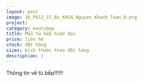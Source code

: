 ```yaml
---
layout: post
image: 16_P612_CC_Bo_KHCN_Nguyen_Khanh_Toan_0.png
project:
category: mautubep
title: Mẫu tủ bếp hiện đại
price: liên hệ
stock: đặt hàng
sizes: Kích thước theo đặt hàng
description: |
---
```

Thông tin về tủ bếp!!!!!!
